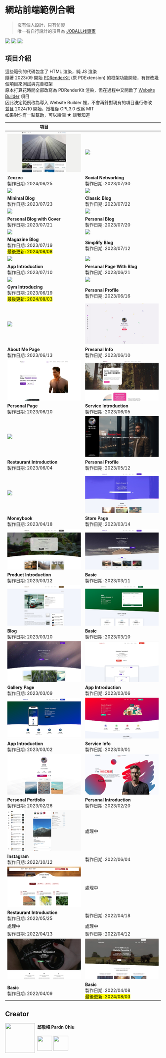 # 網站前端範例合輯

> 沒有個人設計，只有仿製<br>
> 唯一有自行設計的項目為 [JOBALL找專家](https://joball.tw)

![](https://img.shields.io/github/repo-size/pardnchiu/web-template?label=size&color=bb4444) ![](https://img.shields.io/github/license/pardnchiu/web-template?label=license&color=44bb44) ![](https://img.shields.io/badge/creator-邱敬幃-4444bb)

## 項目介紹

這些範例的代碼包含了 HTML 渲染，純 JS 渲染<br>
隨著 2023/09 開始 [PDRenderKit](https://github.com/pardnchiu/PDRenderKit) (原 PDExtension) 的框架功能開發，有修改幾個項目來測試與完善框架<br>
原本打算花時間全部改寫為 PDRenderKit 渲染，但在過程中又開啟了 [Website Builder](https://github.com/pardnchiu/website-builder) 項目<br>
因此決定範例改為導入 Website Builder 裡，不會再針對現有的項目進行修改<br>
並且 2024/10 開始，授權從 GPL3.0 改爲 MIT<br>
如果對你有一點幫助，可以給個 ★ 讓我知道<br>

| 項目 | |
| - | - |
| [![](./image/20240625.jpg)](https://pardn.io/web-template/target/20240625) | [![](./image/20230730.jpg)](https://pardn.io/web-template/target/20230730) |
| **Zeczec**<br>製作日期: 2024/06/25 | **Social Networking**<br>製作日期: 2023/07/30 |
| [![](./image/20230723.jpg)](https://pardn.io/web-template/target/20230723) | [![](./image/20230722.jpg)](https://pardn.io/web-template/target/20230722) |
| **Minimal Blog**<br>製作日期: 2023/07/23 | **Classic Blog**<br>製作日期: 2023/07/22 |
| [![](./image/20230721.jpg)](https://pardn.io/web-template/target/20230721) | [![](./image/20230720.jpg)](https://pardn.io/web-template/target/20230720) |
| **Personal Blog with Cover**<br>製作日期: 2023/07/21 | **Personal Blog**<br>製作日期: 2023/07/20 |
| [![](./image/20230719.jpg)](https://pardn.io/web-template/target/20230719) | [![](./image/20230712.jpg)](https://pardn.io/web-template/target/20230712) |
| **Magazine Blog**<br>製作日期: 2023/07/19<br><mark>最後更新: 2024/08/08</mark> | **Simplify Blog**<br>製作日期: 2023/07/12 |
| [![](./image/20230710.jpg)](https://pardn.io/web-template/target/20230710) | [![](./image/20230621.jpg)](https://pardn.io/web-template/target/20230621) |
| **App Introduction**<br>製作日期: 2023/07/10 | **Personal Page With Blog**<br>製作日期: 2023/06/21 |
| [![](./image/20230619.jpg)](https://pardn.io/web-template/target/20230619) | [![](./image/20230616.jpg)](https://pardn.io/web-template/target/20230616) |
| **Gym Introducing**<br>製作日期: 2023/06/19<br><mark>最後更新: 2024/08/03</mark> | **Personal Profile**<br>製作日期: 2023/06/16 |
| [![](./image/20230613.jpg)](https://pardn.io/web-template/target/20230613) | [![](./image/20230610.jpg)](https://pardn.io/web-template/target/20230610) |
| **About Me Page**<br>製作日期: 2023/06/13 | **Presonal Info**<br>製作日期: 2023/06/10 |
| [![](./image/20230607.jpg)](https://pardn.io/web-template/target/20230607) | [![](./image/20230605.jpg)](https://pardn.io/web-template/target/20230605) |
| **Personal Page**<br>製作日期: 2023/06/10 | **Service Introduction**<br>製作日期: 2023/06/05 |
| [![](./image/20230604.jpg)](https://pardn.io/web-template/target/20230604) | [![](./image/20230512.jpg)](https://pardn.io/web-template/target/20230512) |
| **Restaurant Introduction**<br>製作日期: 2023/06/04 | **Personal Profile**<br>製作日期: 2023/05/12 |
| [![](./image/20230418.jpg)](https://pardn.io/web-template/target/20230418) | [![](./image/20230314.jpg)](https://pardn.io/web-template/target/20230314) |
| **Moneybook**<br>製作日期: 2023/04/18 | **Store Page**<br>製作日期: 2023/03/14 |
| [![](./image/20230313.jpg)](https://pardn.io/web-template/target/20230313)  | [![](./image/20230312.jpg)](https://pardn.io/web-template/target/20230312) |
| **Product Introduction**<br>製作日期: 2023/03/12 | **Basic**<br>製作日期: 2023/03/11 |
| [![](./image/20230311.jpg)](https://pardn.io/web-template/target/20230311) | [![](./image/20230310.jpg)](https://pardn.io/web-template/target/20230310) |
| **Blog**<br>製作日期: 2023/03/10 | **Basic**<br>製作日期: 2023/03/10 |
| [![](./image/20230309.jpg)](https://pardn.io/web-template/target/20230309) | [![](./image/20230306.jpg)](https://pardn.io/web-template/target/20230306) |
| **Gallery Page**<br>製作日期: 2023/03/09 | **App Introduction**<br>製作日期: 2023/03/06 | 
| [![](./image/20230302.jpg)](https://pardn.io/web-template/target/20230302) | [![](./image/20230301.jpg)](https://pardn.io/web-template/target/20230301) | 
| **App Introduction**<br>製作日期: 2023/03/02 | **Service Info**<br>製作日期: 2023/03/01 | 
| [![](./image/20230226.jpg)](https://pardn.io/web-template/target/20230226) | [![](./image/20230220.jpg)](https://pardn.io/web-template/target/20230220) | 
| **Personal Portfolio**<br>製作日期: 2023/02/26 | **Personal Introduction**<br>製作日期: 2023/02/20 | 
|[![](./image/20221012.jpg)](https://pardn.io/web-template/target/20221012) | 處理中 |
|**Instagram**<br>製作日期: 2022/10/12 | 製作日期: 2022/06/04 | 
|[![](./image/20220525.jpg)](https://pardn.io/web-template/target/20220525) | 處理中 |
|**Restaurant Introduction**<br>製作日期: 2022/05/25 | 製作日期: 2022/04/18 | 
| 處理中 | 處理中 | 
| 製作日期: 2022/04/13 | 製作日期: 2022/04/12 |
| [![](./image/20220409.jpg)](https://pardn.io/web-template/target/20220409) | [![](./image/20220408.jpg)](https://pardn.io/web-template/target/20220408) |
| **Basic**<br>製作日期: 2022/04/09 | **Basic**<br>製作日期: 2022/04/08<br><mark>最後更新: 2024/08/03</mark> |

## Creator

<img src="https://avatars.githubusercontent.com/u/25631760" align="left" width="96" height="96" style="margin-right: 0.5rem;">

<h4 style="padding-top: 0">邱敬幃 Pardn Chiu</h4>

<a href="mailto:dev@pardn.io"><img src="https://pardn.io/image/email.svg" width="48" height="48"></a> <a href="https://linkedin.com/in/pardnchiu"><img src="https://pardn.io/image/linkedin.svg" width="48" height="48"></a>